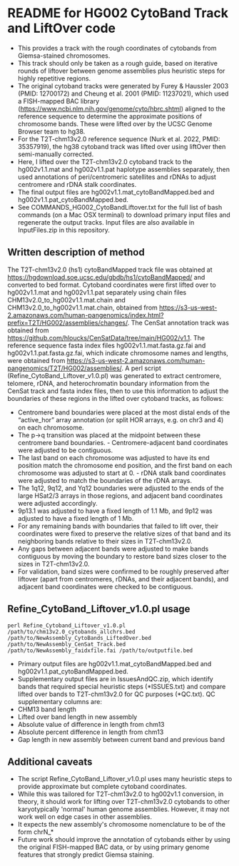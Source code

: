 # README for HG002 CytoBand Track and LiftOver code
- This provides a track with the rough coordinates of cytobands from Giemsa-stained chromosomes.
- This track should only be taken as a rough guide, based on iterative rounds of liftover between genome assemblies plus heuristic steps for highly repetitive regions.
- The original cytoband tracks were generated by Furey & Haussler 2003 (PMID: 12700172) and Cheung et al. 2001 (PMID: 11237021), which used a FISH-mapped BAC library (https://www.ncbi.nlm.nih.gov/genome/cyto/hbrc.shtml) aligned to the reference sequence to determine the approximate positions of chromosome bands. These were lifted over by the UCSC Genome Browser team to hg38.
- For the T2T-chm13v2.0 reference sequence (Nurk et al. 2022, PMID: 35357919), the hg38 cytoband track was lifted over using liftOver then semi-manually corrected.
- Here, I lifted over the T2T-chm13v2.0 cytoband track to the hg002v1.1.mat and hg002v1.1.pat haplotype assemblies separately, then used annotations of peri/centromeric satellites and rDNAs to adjust centromere and rDNA stalk coordinates.
- The final output files are hg002v1.1.mat_cytoBandMapped.bed and hg002v1.1.pat_cytoBandMapped.bed.
- See COMMANDS_HG002_CytoBandLiftover.txt for the full list of bash commands (on a Mac OSX terminal) to download primary input files and regenerate the output tracks. Input files are also available in InputFiles.zip in this repository.

## Written description of method
The T2T-chm13v2.0 (hs1) cytoBandMapped track file was obtained at https://hgdownload.soe.ucsc.edu/gbdb/hs1/cytoBandMapped/ and converted to bed format. Cytoband coordinates were first lifted over to hg002v1.1.mat and hg002v1.1.pat separately using chain files CHM13v2.0_to_hg002v1.1.mat.chain and CHM13v2.0_to_hg002v1.1.mat.chain, obtained from https://s3-us-west-2.amazonaws.com/human-pangenomics/index.html?prefix=T2T/HG002/assemblies/changes/. The CenSat annotation track was obtained from https://github.com/hloucks/CenSatData/tree/main/HG002/v1.1. The reference sequence fasta index files hg002v1.1.mat.fasta.gz.fai and hg002v1.1.pat.fasta.gz.fai, which indicate chromosome names and lengths, were obtained from https://s3-us-west-2.amazonaws.com/human-pangenomics/T2T/HG002/assemblies/. 
A perl script (Refine_CytoBand_Liftover_v1.0.pl) was generated to extract centromere, telomere, rDNA, and heterochromatin boundary information from the CenSat track and fasta index files, then to use this information to adjust the boundaries of these regions in the lifted over cytoband tracks, as follows:
- Centromere band boundaries were placed at the most distal ends of the “active_hor” array annotation (or split HOR arrays, e.g. on chr3 and 4) on each chromosome.
- The p->q transition was placed at the midpoint between these centromere band boundaries. - Centromere-adjacent band coordinates were adjusted to be contiguous.
- The last band on each chromosome was adjusted to have its end position match the chromosome end position, and the first band on each chromosome was adjusted to start at 0. - rDNA stalk band coordinates were adjusted to match the boundaries of the rDNA arrays.
- The 1q12, 9q12, and Yq12 boundaries were adjusted to the ends of the large HSat2/3 arrays in those regions, and adjacent band coordinates were adjusted accordingly. 
- 9p13.1 was adjusted to have a fixed length of 1.1 Mb, and 9p12 was adjusted to have a fixed length of 1 Mb. 
- For any remaining bands with boundaries that failed to lift over, their coordinates were fixed to preserve the relative sizes of that band and its neighboring bands relative to their sizes in T2T-chm13v2.0.
- Any gaps between adjacent bands were adjusted to make bands contiguous by moving the boundary to restore band sizes closer to the sizes in T2T-chm13v2.0.
- For validation, band sizes were confirmed to be roughly preserved after liftover (apart from centromeres, rDNAs, and their adjacent bands), and adjacent band coordinates were checked to be contiguous.

## Refine_CytoBand_Liftover_v1.0.pl usage
```
perl Refine_Cytoband_Liftover_v1.0.pl /path/to/chm13v2.0_cytobands_allchrs.bed /path/to/NewAssembly_CytoBands_LiftedOver.bed /path/to/NewAssembly_CenSat_Track.bed  /path/to/NewAssembly_faidxfile.fai /path/to/outputfile.bed
```
- Primary output files are hg002v1.1.mat_cytoBandMapped.bed and hg002v1.1.pat_cytoBandMapped.bed.
- Supplementary output files are in IssuesAndQC.zip, which identify bands that required special heuristic steps (*ISSUES.txt) and compare lifted over bands to T2T-chm13v2.0 for QC purposes (*QC.txt). QC supplementary columns are:
- CHM13 band length
- Lifted over band length in new assembly
- Absolute value of difference in length from chm13
- Absolute percent difference in length from chm13
- Gap length in new assembly between current band and previous band

## Additional caveats
- The script Refine_CytoBand_Liftover_v1.0.pl uses many heuristic steps to provide approximate but complete cytoband coordinates. 
- While this was tailored for T2T-chm13v2.0 to hg002v1.1 conversion, in theory, it should work for lifting over T2T-chm13v2.0 cytobands to other karyotypically 'normal' human genome assemblies. However, it may not work well on
edge cases in other assemblies.
- It expects the new assembly's chromosome nomenclature to be of the form chrN_*
- Future work should improve the annotation of cytobands either by using the original FISH-mapped BAC data, or by using primary genome features that strongly predict Giemsa staining.

